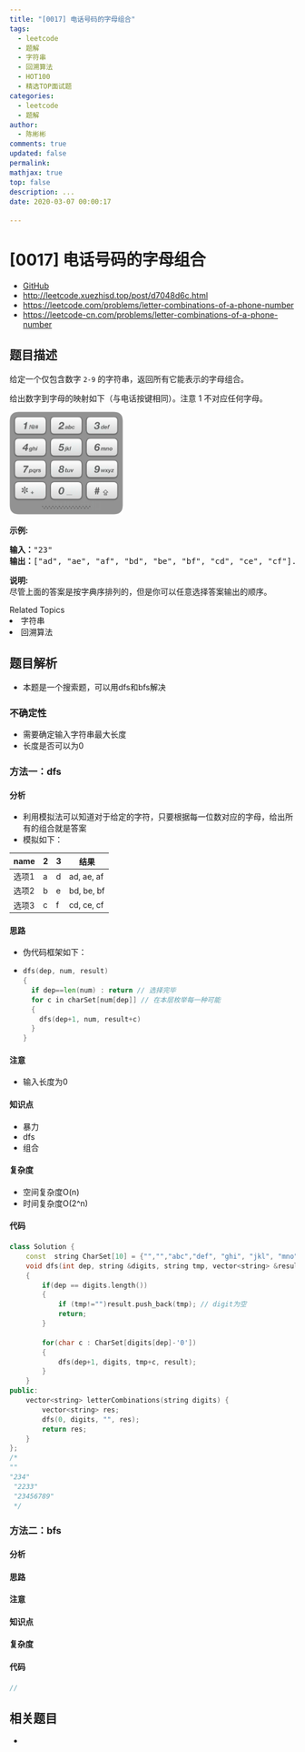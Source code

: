 ```yaml
---
title: "[0017] 电话号码的字母组合"
tags:
  - leetcode
  - 题解
  - 字符串
  - 回溯算法
  - HOT100
  - 精选TOP面试题
categories:
  - leetcode
  - 题解
author:
  - 陈彬彬
comments: true
updated: false
permalink:
mathjax: true
top: false
description: ...
date: 2020-03-07 00:00:17

---
```


# [0017] 电话号码的字母组合

- [GitHub](https://github.com/algoboy101/LeetCodeCrowdsource/tree/master/_posts/QA/%5B0017%5D%20%E7%94%B5%E8%AF%9D%E5%8F%B7%E7%A0%81%E7%9A%84%E5%AD%97%E6%AF%8D%E7%BB%84%E5%90%88.md)
- http://leetcode.xuezhisd.top/post/d7048d6c.html
- https://leetcode.com/problems/letter-combinations-of-a-phone-number
- https://leetcode-cn.com/problems/letter-combinations-of-a-phone-number

## 题目描述

<p>给定一个仅包含数字&nbsp;<code>2-9</code>&nbsp;的字符串，返回所有它能表示的字母组合。</p>

<p>给出数字到字母的映射如下（与电话按键相同）。注意 1 不对应任何字母。</p>

<p><img src="https://raw.githubusercontent.com/algoboy101/LeetCodeCrowdsource/master/imgs/17_telephone_keypad.png" style="width: 200px;"></p>

<p><strong>示例:</strong></p>

<pre><strong>输入：</strong>&quot;23&quot;
<strong>输出：</strong>[&quot;ad&quot;, &quot;ae&quot;, &quot;af&quot;, &quot;bd&quot;, &quot;be&quot;, &quot;bf&quot;, &quot;cd&quot;, &quot;ce&quot;, &quot;cf&quot;].
</pre>

<p><strong>说明:</strong><br>
尽管上面的答案是按字典序排列的，但是你可以任意选择答案输出的顺序。</p>
<div><div>Related Topics</div><div><li>字符串</li><li>回溯算法</li></div></div>

## 题目解析

- 本题是一个搜索题，可以用dfs和bfs解决

### 不确定性

- 需要确定输入字符串最大长度
- 长度是否可以为0

### 方法一：dfs

#### 分析

- 利用模拟法可以知道对于给定的字符，只要根据每一位数对应的字母，给出所有的组合就是答案
- 模拟如下：

| name  | 2    | 3    | 结果       |
| ----- | ---- | ---- | ---------- |
| 选项1 | a    | d    | ad, ae, af |
| 选项2 | b    | e    | bd, be, bf |
| 选项3 | c    | f    | cd, ce, cf |

#### 思路

- 伪代码框架如下：

- ```go
  dfs(dep, num, result)
  {
    if dep==len(num) : return // 选择完毕
    for c in charSet[num[dep]] // 在本层枚举每一种可能
    {
      dfs(dep+1, num, result+c)
    }
  }  
  ```

#### 注意

- 输入长度为0

#### 知识点

- 暴力
- dfs
- 组合

#### 复杂度

- 空间复杂度O(n)
- 时间复杂度O(2^n)

#### 代码

```cpp
class Solution {
    const  string CharSet[10] = {"","","abc","def", "ghi", "jkl", "mno", "pqrs", "tuv", "wxyz"};
    void dfs(int dep, string &digits, string tmp, vector<string> &result)
    {
        if(dep == digits.length())
        {
            if (tmp!="")result.push_back(tmp); // digit为空
            return;
        }

        for(char c : CharSet[digits[dep]-'0'])
        {
            dfs(dep+1, digits, tmp+c, result);
        }
    }
public:
    vector<string> letterCombinations(string digits) {
        vector<string> res;
        dfs(0, digits, "", res);
        return res;
    }
};
/*
""
"234"
 "2233"
 "23456789"
 */
```

### 方法二：bfs

#### 分析

#### 思路

#### 注意

#### 知识点

#### 复杂度

#### 代码

```cpp
//
```

## 相关题目

- 

